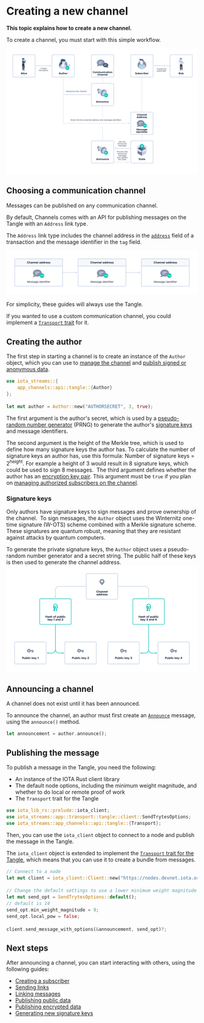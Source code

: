# Creating a new channel

**This topic explains how to create a new channel.**

To create a channel, you must start with this simple workflow.

![Flowchart for starting a channel](../images/announce-flowchart.png)

## Choosing a communication channel

Messages can be published on any communication channel.

By default, Channels comes with an API for publishing messages on the Tangle with an `Address` link type.

The `Address` link type includes the channel address in the [`address`](root://getting-started/1.1/references/transaction-fields.md) field of a transaction and the message identifier in the `tag` field.

![Header structure](../images/header-structure.png)

For simplicity, these guides will always use the Tangle.

If you wanted to use a custom communication channel, you could implement a [`Transport` trait](https://github.com/iotaledger/streams/blob/master/iota-streams-app/src/transport/mod.rs) for it.

## Creating the author

The first step in starting a channel is to create an instance of the `Author` object, which you can use to [manage the channel](../references/message-types.md#managing-a-channel-as-an-author) and [publish signed or anonymous data](../references/message-types.md#publishing-signed-data-as-an-author).


```rust
use iota_streams::{
    app_channels::api::tangle::{Author}
};

let mut author = Author::new("AUTHORSECRET", 3, true);
```

The first argument is the author's secret, which is used by a [pseudo-random number generator](https://en.wikipedia.org/wiki/Pseudorandom_number_generator) (PRNG) to generate the author's [signature keys](#signature-keys) and message identifiers.

The second argument is the height of the Merkle tree, which is used to define how many signature keys the author has. To calculate the number of signature keys an author has, use this formula: Number of signature keys = 2<sup>height</sup>. For example a height of 3 would result in 8 signature keys, which could be used to sign 8 messages.
    ​
The third argument defines whether the author has an [encryption key pair](#encryption-keys). This argument must be `true` if you plan on [managing authorized subscribers on the channel](../guides/authorizing-subscribers.md).

### Signature keys

Only authors have signature keys to sign messages and prove ownership of the channel.
​
To sign messages, the `Author` object uses the Winternitz one-time signature (W-OTS) scheme combined with a Merkle signature scheme. These signatures are quantum robust, meaning that they are resistant against attacks by quantum computers.

To generate the private signature keys, the `Author` object uses a pseudo-random number generator and a secret string. The public half of these keys is then used to generate the channel address.
​
![Example of a Merkle tree](../images/merkle-tree-channel.png)

## Announcing a channel

A channel does not exist until it has been announced.

To announce the channel, an author must first create an [`Announce`](../references/message-types.md) message, using the `announce()` method.

```rust
let announcement = author.announce();
```

## Publishing the message

To publish a message in the Tangle, you need the following:

- An instance of the IOTA Rust client library
- The default node options, including the minimum weight magnitude, and whether to do local or remote proof of work
- The `Transport` trait for the Tangle

```rust
use iota_lib_rs::prelude::iota_client;
use iota_streams::app::transport::tangle::client::SendTrytesOptions;
use iota_streams::app_channels::api::tangle::{Transport};
```

Then, you can use the `iota_client` object to connect to a node and publish the message in the Tangle.

The `iota_client` object is extended to implement the [`Transport` trait for the Tangle](https://github.com/iotaledger/streams/blob/master/iota-streams-app/src/transport/tangle/client.rs), which means that you can use it to create a bundle from messages.


```rust
// Connect to a node
let mut client = iota_client::Client::new("https://nodes.devnet.iota.org:443");

// Change the default settings to use a lower minimum weight magnitude for the Devnet
let mut send_opt = SendTrytesOptions::default();
// default is 14
send_opt.min_weight_magnitude = 9;
send_opt.local_pow = false;

client.send_message_with_options(&announcement, send_opt)?;
```

## Next steps

After announcing a channel, you can start interacting with others, using the following guides:

- [Creating a subscriber](../guides/creating-a-subscriber.md)
- [Sending links](../guides/sending-links.md)
- [Linking messages](../guides/linking-messages.md)
- [Publishing public data](../guides/publishing-public-data.md)
- [Publishing encrypted data](../guides/publishing-encrypted-data.md)
- [Generating new signature keys](../guides/generating-new-signature-keys.md)
